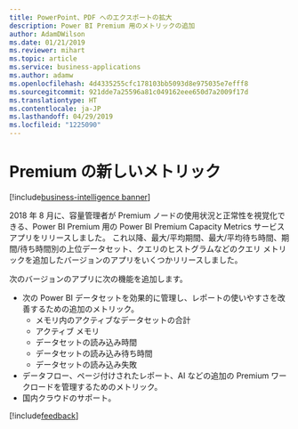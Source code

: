 ```yaml
---
title: PowerPoint、PDF へのエクスポートの拡大
description: Power BI Premium 用のメトリックの追加
author: AdamDWilson
ms.date: 01/21/2019
ms.reviewer: mihart
ms.topic: article
ms.service: business-applications
ms.author: adamw
ms.openlocfilehash: 4d4335255cfc178103bb5093d8e975035e7efff8
ms.sourcegitcommit: 921dde7a25596a81c049162eee650d7a2009f17d
ms.translationtype: HT
ms.contentlocale: ja-JP
ms.lasthandoff: 04/29/2019
ms.locfileid: "1225090"
---
```

# <a name="new-metrics-for-premium"></a>Premium の新しいメトリック

[!include[business-intelligence banner](../../includes/business-intelligence.md)]

2018 年 8 月に、容量管理者が Premium ノードの使用状況と正常性を視覚化できる、Power BI Premium 用の Power BI Premium Capacity Metrics サービス アプリをリリースしました。 これ以降、最大/平均期間、最大/平均待ち時間、期間/待ち時間別の上位データセット、クエリのヒストグラムなどのクエリ メトリックを追加したバージョンのアプリをいくつかリリースしました。
 
次のバージョンのアプリに次の機能を追加します。
 
- 次の Power BI データセットを効果的に管理し、レポートの使いやすさを改善するための追加のメトリック。 
  - メモリ内のアクティブなデータセットの合計
  - アクティブ メモリ
  - データセットの読み込み時間 
  - データセットの読み込み待ち時間
  - データセットの読み込み失敗
- データフロー、ページ付けされたレポート、AI などの追加の Premium ワークロードを管理するためのメトリック。
- 国内クラウドのサポート。

[!include[feedback](../includes/service-feedback.md)]